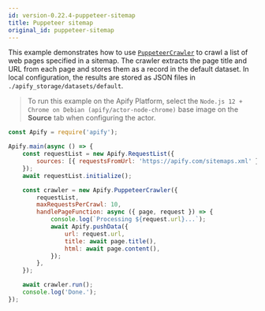 ```yaml
---
id: version-0.22.4-puppeteer-sitemap
title: Puppeteer sitemap
original_id: puppeteer-sitemap
---
```


This example demonstrates how to use [`PuppeteerCrawler`](/docs/api/puppeteer-crawler) to crawl a list of web pages specified in a sitemap. The
crawler extracts the page title and URL from each page and stores them as a record in the default dataset. In local configuration, the results are
stored as JSON files in `./apify_storage/datasets/default`.

> To run this example on the Apify Platform, select the `Node.js 12 + Chrome on Debian (apify/actor-node-chrome)` base image on the **Source** tab
> when configuring the actor.

```javascript
const Apify = require('apify');

Apify.main(async () => {
    const requestList = new Apify.RequestList({
        sources: [{ requestsFromUrl: 'https://apify.com/sitemaps.xml' }],
    });
    await requestList.initialize();

    const crawler = new Apify.PuppeteerCrawler({
        requestList,
        maxRequestsPerCrawl: 10,
        handlePageFunction: async ({ page, request }) => {
            console.log(`Processing ${request.url}...`);
            await Apify.pushData({
                url: request.url,
                title: await page.title(),
                html: await page.content(),
            });
        },
    });

    await crawler.run();
    console.log('Done.');
});
```
